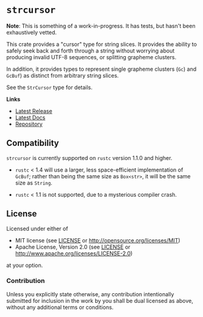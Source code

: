 # `strcursor`

**Note**: This is something of a work-in-progress.  It has tests, but hasn't been exhaustively vetted.

This crate provides a "cursor" type for string slices.  It provides the ability to safely seek back and forth through a string without worrying about producing invalid UTF-8 sequences, or splitting grapheme clusters.

In addition, it provides types to represent single grapheme clusters (`Gc`) and `GcBuf`) as distinct from arbitrary string slices.

See the `StrCursor` type for details.

**Links**

* [Latest Release](https://crates.io/crates/strcursor/)
* [Latest Docs](https://danielkeep.github.io/strcursor/doc/strcursor/index.html)
* [Repository](https://github.com/DanielKeep/strcursor)

## Compatibility

`strcursor` is currently supported on `rustc` version 1.1.0 and higher.

* `rustc` < 1.4 will use a larger, less space-efficient implementation of `GcBuf`; rather than being the same size as `Box<str>`, it will be the same size as `String`.

* `rustc` < 1.1 is not supported, due to a mysterious compiler crash.

## License

Licensed under either of

* MIT license (see [LICENSE](LICENSE) or <http://opensource.org/licenses/MIT>)
* Apache License, Version 2.0 (see [LICENSE](LICENSE) or <http://www.apache.org/licenses/LICENSE-2.0>)

at your option.

### Contribution

Unless you explicitly state otherwise, any contribution intentionally submitted for inclusion in the work by you shall be dual licensed as above, without any additional terms or conditions.
